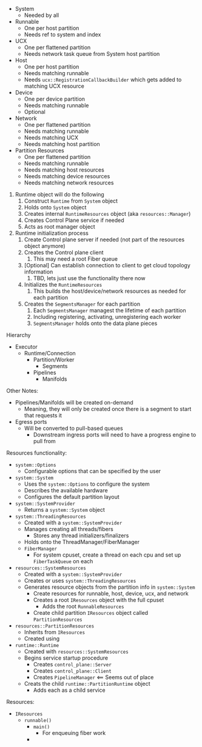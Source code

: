 - System
  - Needed by all
- Runnable
  - One per host partition
  - Needs ref to system and index
- UCX
  - One per flattened partition
  - Needs network task queue from System host partition
- Host
  - One per host partition
  - Needs matching runnable
  - Needs `ucx::RegistrationCallbackBuilder` which gets added to matching UCX resource
- Device
  - One per device partition
  - Needs matching runnable
  - Optional
- Network
  - One per flattened partition
  - Needs matching runnable
  - Needs matching UCX
  - Needs matching host partition
- Partition Resources
  - One per flattened partition
  - Needs matching runnable
  - Needs matching host resources
  - Needs matching device resources
  - Needs matching network resources


1. Runtime object will do the following
   1. Construct `Runtime` from `System` object
   2. Holds onto `System` object
   3. Creates internal `RuntimeResources` object (aka `resources::Manager`)
   4. Creates Control Plane service if needed
   5. Acts as root manager object
2. Runtime initialization process
   1. Create Control plane server if needed (not part of the resources object anymore)
   2. Creates the Control plane client
      1. This may need a root Fiber queue
   3. [Optional] Can establish connection to client to get cloud topology information
      1. TBD, lets just use the functionality there now
   4. Initializes the `RuntimeResources`
      1. This builds the host/device/network resources as needed for each partition
   5. Creates the `SegmentsManager` for each partition
      1. Each `SegmentsManager` managest the lifetime of each partition
      2. Including registering, activating, unregistering each worker
      3. `SegmentsManager` holds onto the data plane pieces


Hierarchy
- Executor
  - Runtime/Connection
    - Partition/Worker
      - Segments
    - Pipelines
      - Manifolds


Other Notes:
- Pipelines/Manifolds will be created on-demand
  - Meaning, they will only be created once there is a segment to start that requests it
- Egress ports
  - Will be converted to pull-based queues
    - Downstream ingress ports will need to have a progress engine to pull from

Resources functionality:
- `system::Options`
  - Configurable options that can be specified by the user
- `system::System`
  - Uses the `system::Options` to configure the system
  - Describes the available hardware
  - Configures the default partition layout
- `system::SystemProvider`
  - Returns a `system::System` object
- `system::ThreadingResources`
  - Created with a `system::SystemProvider`
  - Manages creating all threads/fibers
    - Stores any thread initializers/finalizers
  - Holds onto the ThreadManager/FiberManager
  - `FiberManager`
    - For system cpuset, create a thread on each cpu and set up `FiberTaskQueue` on each
- `resources::SystemResources`
  - Created with a `system::SystemProvider`
  - Creates or uses `system::ThreadingResources`
  - Generates resource objects from the partition info in `system::System`
    - Create resources for runnable, host, device, ucx, and network
    - Creates a root `IResources` object with the full cpuset
      - Adds the root `RunnableResources`
    - Create child partition `IResources` object called `PartitionResources`
- `resources::PartitionResources`
  - Inherits from `IResources`
  - Created using
- `runtime::Runtime`
  - Created with `resources::SystemResources`
  - Begins service startup procedure
    - Creates `control_plane::Server`
    - Creates `control_plane::Client`
    - Creates `PipelineManager` <== Seems out of place
  - Creats the child `runtime::PartitionRuntime` object
    - Adds each as a child service

Resources:
- `IResources`
  - `runnable()`
    - `main()`
      - For enqueuing fiber work
    -
